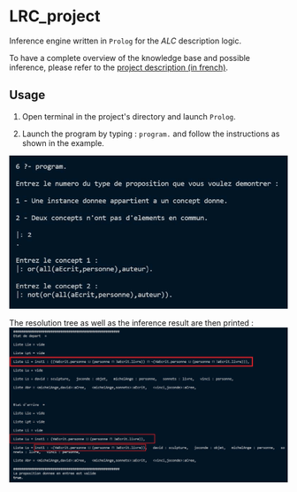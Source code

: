 # LRC_project
 
Inference engine written in `Prolog` for the _ALC_ description logic. 

To have a complete overview of the knowledge base and possible inference, please refer to the [project description (in french)](ProjetLRC.pdf).

## Usage

1. Open terminal in the project's directory and launch `Prolog`.

2. Launch the program by typing : ```program.``` and follow the instructions as shown in the example.

![example1](/example1.jpg)

The resolution tree as well as the inference result are then printed :
![example1](/example2.jpg)
